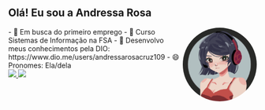 ## Olá! Eu sou a Andressa Rosa
<div style="display: inline_block">
    <img align="right" alt="avatar" height="150" style="border-radius:180px;" src="avatar.gif">
</div>
- 🔭 Em busca do primeiro emprego
- 🌱 Curso Sistemas de Informação na FSA
- 🌱 Desenvolvo meus conhecimentos pela DIO: https://www.dio.me/users/andressarosacruz109
- 😄 Pronomes: Ela/dela

<div>
  <a href="https://github.com/Andr3ssa18">
    <img height="180em" src="https://github-readme-stats.vercel.app/api?username=Andr3ssa18&show_icons=true&theme=dracula&include_all_commits=true&count_private=true"/>
    <img height="180em" src="https://github-readme-stats.vercel.app/api/top-langs/?username=Andr3ssa18&layout=compact&langs_count=16&theme=dracula"/>
  </a>
</div>
